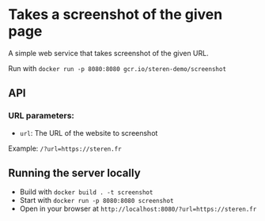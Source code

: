 # Takes a screenshot of the given page

A simple web service that takes screenshot of the given URL.

Run with `docker run -p 8080:8080 gcr.io/steren-demo/screenshot`

## API

### URL parameters:

* `url`: The URL of the website to screenshot

Example: `/?url=https://steren.fr`

## Running the server locally

* Build with `docker build . -t screenshot`
* Start with `docker run -p 8080:8080 screenshot`
* Open in your browser at `http://localhost:8080/?url=https://steren.fr`
